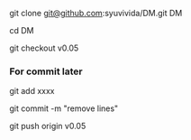 
git clone git@github.com:syuvivida/DM.git DM

cd DM

git checkout v0.05


### For commit later
git add xxxx

git commit -m "remove lines"

git push origin v0.05
